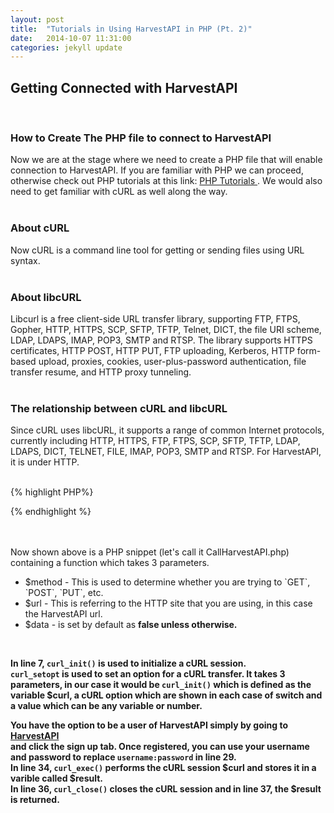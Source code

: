 ```yaml
---
layout: post
title:  "Tutorials in Using HarvestAPI in PHP (Pt. 2)"
date:   2014-10-07 11:31:00
categories: jekyll update
---
```


<h2> <b> Getting Connected with HarvestAPI </b> </h2>
<br/>

<h3> <b> How to Create The PHP file to connect to HarvestAPI </b> </h3>  

Now we are at the stage where we need to create a PHP file that will enable connection to HarvestAPI. 
If you are familiar with PHP we can proceed, otherwise check out PHP tutorials at this link: 
<a href="http://www.tutorialspoint.com/php/php_tutorial.pdf" > PHP Tutorials </a>. 
We would also need to get familiar with cURL as well along the way. 
<br/><br/>

<h3> <b> About cURL  </b> </h3>
Now cURL is a command line tool for getting or sending files using URL syntax. <br /><br/>

<h3> <b>About libcURL </b> </h3> 

Libcurl is a free client-side URL transfer library, supporting FTP, FTPS, Gopher, HTTP, 
HTTPS, SCP, SFTP, TFTP, Telnet, DICT, the file URI scheme, LDAP, LDAPS, IMAP, POP3, SMTP and RTSP. 
The library supports HTTPS certificates, HTTP POST, HTTP PUT, FTP uploading, Kerberos, HTTP 
form-based upload, proxies, cookies, user-plus-password authentication, file transfer resume, 
and HTTP proxy tunneling.
<br /> <br/>

<h3> <b> The relationship between cURL and libcURL </b> </h3> 
				
Since cURL uses libcURL, it supports a range of common Internet protocols, currently including HTTP, 
HTTPS, FTP, FTPS, SCP, SFTP, TFTP, LDAP, LDAPS, DICT, TELNET, FILE, IMAP, POP3, SMTP and RTSP. For HarvestAPI,
it is under HTTP. 
<br /> <br/>

{% highlight PHP%}

<?php

	// Creating a PHP file for calling HarvestAPI
					
	function CallAPI($method, $url, $data = false)
	{
   	$curl = curl_init();

		switch ($method)
		{
   		case "POST":
      		curl_setopt($curl, CURLOPT_POST, 1);

         	if ($data)
         		curl_setopt($curl, CURLOPT_POSTFIELDS, $data);
            	break;
        
    		case "PUT":
      		curl_setopt($curl, CURLOPT_PUT, 1);
      		break;
        
      		default:
      			if ($data)
      				$url = sprintf("%s?%s", $url, http_build_query($data));
		}
	}
	// Optional Authentication:
	curl_setopt($curl, CURLOPT_HTTPAUTH, CURLAUTH_BASIC);
	curl_setopt($curl, CURLOPT_USERPWD, "username:password");

	curl_setopt($curl, CURLOPT_URL, $url);
	curl_setopt($curl, CURLOPT_RETURNTRANSFER, 1);

	$result = curl_exec($curl);

	curl_close($curl);
	return $result;

?>				

{% endhighlight %}

<br/><br/>
Now shown above is a PHP snippet (let's call it CallHarvestAPI.php) containing a function which takes 3 parameters.
<ul>
	<li> $method - This is used to determine whether you are trying to `GET`, `POST`, `PUT`, etc. </li>
	<li> $url - This is referring to the HTTP site that you are using, in this case the HarvestAPI url. </li>
	<li> $data - is set by default as <b>false<b> unless otherwise. </li>					
</ul>				
<br />

In line 7, `curl_init()` is used to initialize a cURL session. <br />
`curl_setopt` is used to set an option for a cURL transfer. It takes 3 parameters, in our case it would be 
`curl_init()` which is defined as the variable $curl, a cURL option which are shown in each case of switch
and a value which can be any variable or number.
<br/>

You have the option to be a user of HarvestAPI simply by going to 
<a href="http://harvestdata.herokuapp.com/user/register"> HarvestAPI</a>	
and click the sign up tab. Once registered, you can use your username and password to replace `username:password` in line 29.
<br/>
In line 34, `curl_exec()` performs the cURL session $curl and stores it in a varible called $result. <br/>
In line 36, `curl_close()` closes the cURL session and in line 37, the $result is returned.	